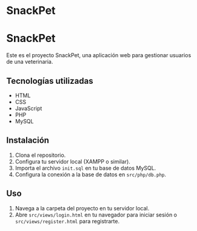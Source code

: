 # SnackPet
# SnackPet

Este es el proyecto SnackPet, una aplicación web para gestionar usuarios de una veterinaria.

## Tecnologías utilizadas

- HTML
- CSS
- JavaScript
- PHP
- MySQL

## Instalación

1. Clona el repositorio.
2. Configura tu servidor local (XAMPP o similar).
3. Importa el archivo `init.sql` en tu base de datos MySQL.
4. Configura la conexión a la base de datos en `src/php/db.php`.

## Uso

1. Navega a la carpeta del proyecto en tu servidor local.
2. Abre `src/views/login.html` en tu navegador para iniciar sesión o `src/views/register.html` para registrarte.
